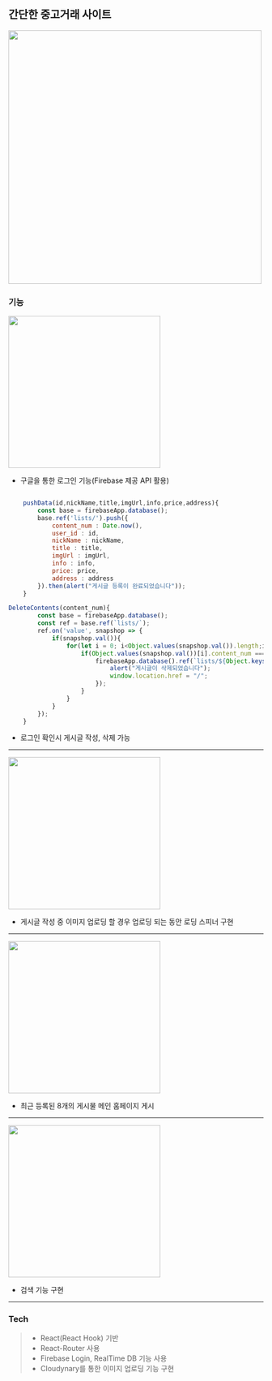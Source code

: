 ## 간단한 중고거래 사이트

<img src = "https://user-images.githubusercontent.com/70279943/103325323-afca1500-4a8e-11eb-92eb-4d02e7d64120.PNG" width = "500px"> 

### 기능 
<img src ="https://user-images.githubusercontent.com/70279943/103325229-34686380-4a8e-11eb-956a-22e180df428e.PNG" width = "300px" /> 

* 구글을 통한 로그인 기능(Firebase 제공 API 활용)

```js

    pushData(id,nickName,title,imgUrl,info,price,address){
        const base = firebaseApp.database();
        base.ref('lists/').push({
            content_num : Date.now(),
            user_id : id,
            nickName : nickName,
            title : title,
            imgUrl : imgUrl,
            info : info,
            price: price,
            address : address
        }).then(alert("게시글 등록이 완료되었습니다"));
    }
```

```js
DeleteContents(content_num){
        const base = firebaseApp.database();
        const ref = base.ref(`lists/`);
        ref.on('value', snapshop => {
            if(snapshop.val()){
                for(let i = 0; i<Object.values(snapshop.val()).length;i++){
                    if(Object.values(snapshop.val())[i].content_num === content_num){
                        firebaseApp.database().ref(`lists/${Object.keys(snapshop.val())[i]}`).remove().then(()=>{
                            alert("게시글이 삭제되었습니다");
                            window.location.href = "/";
                        });
                    }
                }
            }
        });
    }
```
* 로그인 확인시 게시글 작성, 삭제 가능

___

<img src ="https://user-images.githubusercontent.com/70279943/103325235-39c5ae00-4a8e-11eb-80cc-bf2946c6e348.PNG" width = "300px">

*  게시글 작성 중 이미지 업로딩 할 경우 업로딩 되는 동안 로딩 스피너 구현 
___
<img src ="https://user-images.githubusercontent.com/70279943/103325236-3b8f7180-4a8e-11eb-9a7c-e8bfd69d9973.PNG" width = "300px"> 

* 최근 등록된 8개의 게시물 메인 홈페이지 게시
___
<img src ="https://user-images.githubusercontent.com/70279943/103325279-6a0d4c80-4a8e-11eb-8293-717b11a45918.PNG" width = "300px"> 

* 검색 기능 구현
___
### Tech
>* React(React Hook) 기반
>* React-Router 사용
>* Firebase Login, RealTime DB 기능 사용
>* Cloudynary를 통한 이미지 업로딩 기능 구현

